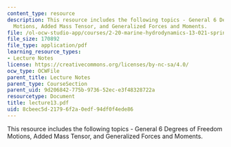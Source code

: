 ```yaml
---
content_type: resource
description: This resource includes the following topics - General 6 Degrees of Freedom
  Motions, Added Mass Tensor, and Generalized Forces and Moments.
file: /ol-ocw-studio-app/courses/2-20-marine-hydrodynamics-13-021-spring-2005/8cbeec5d21796f2a0edf94df0f4ede86_lecture13.pdf
file_size: 170892
file_type: application/pdf
learning_resource_types:
- Lecture Notes
license: https://creativecommons.org/licenses/by-nc-sa/4.0/
ocw_type: OCWFile
parent_title: Lecture Notes
parent_type: CourseSection
parent_uid: 9d206842-775b-9736-52ec-e3f48328722a
resourcetype: Document
title: lecture13.pdf
uid: 8cbeec5d-2179-6f2a-0edf-94df0f4ede86
---
```

This resource includes the following topics - General 6 Degrees of Freedom Motions, Added Mass Tensor, and Generalized Forces and Moments.